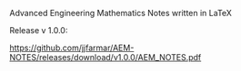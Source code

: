Advanced Engineering Mathematics Notes written in LaTeX


Release v 1.0.0:

https://github.com/jjfarmar/AEM-NOTES/releases/download/v1.0.0/AEM_NOTES.pdf
